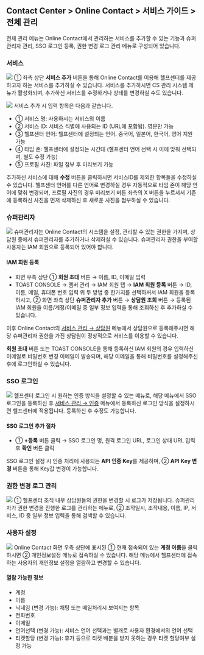## Contact Center > Online Contact > 서비스 가이드 > 전체 관리
전체 관리 메뉴는 Online Contact에서 관리하는 서비스를 추가할 수 있는 기능과 슈퍼관리자 관리, SSO 로그인 등록, 권한 변경 로그 관리 메뉴로 구성되어 있습니다. 

### 서비스

![](http://static.toastoven.net/prod_contact_center/2.1.1-(1).png)
① 좌측 상단 **서비스 추가** 버튼을 통해 Online Contact를 이용해 헬프센터를 제공하고자 하는 서비스를 추가하실 수 있습니다. 서비스를 추가하시면 CS 관리 시스템 메뉴가 활성화되며, 추가하신 서비스를 수정하거나 상태를 변경하실 수도 있습니다.

![](http://static.toastoven.net/prod_contact_center/2.1.1-(2).png)
서비스 추가 시 입력 항목은 다음과 같습니다.
-	① 서비스 명: 사용하시는 서비스의 이름 
-	② 서비스 ID: 서비스 식별에 사용되는 ID (URL에 포함됨). 영문만 가능
-	③ 헬프센터 언어: 헬프센터에 설정되는 언어. 중국어, 일본어, 한국어, 영어 지원 가능
-	④ 타임 존: 헬프센터에 설정되는 시간대 (헬프센터 언어 선택 시 이에 맞춰 선택되며, 별도 수정 가능)
-	⑤ 프로필 사진: 파일 첨부 후 미리보기 가능 

추가하신 서비스에 대해 **수정** 버튼을 클릭하시면 서비스ID를 제외한 항목들을 수정하실 수 있습니다. 헬프센터 언어를 다른 언어로 변경하실 경우 자동적으로 타임 존이 해당 언어에 맞춰 변경되며, 프로필 사진의 경우 미리보기 버튼 좌측의 X 버튼을 누르셔서 기존에 등록하신 사진을 먼저 삭제하신 후 새로운 사진을 첨부하실 수 있습니다.

### 슈퍼관리자

![](http://static.toastoven.net/prod_contact_center/2.1.2-(1).png)
슈퍼관리자는 Online Contact의 시스템을 설정, 관리할 수 있는 권한을 가지며, 상담원 중에서 슈퍼관리자를 추가하거나 삭제하실 수 있습니다. 
슈퍼관리자 권한을 부여할 사용자는 IAM 회원으로 등록되어 있어야 합니다.

#### IAM 회원 등록
-	화면 우측 상단 ① **회원 초대** 버튼 → 이름, ID, 이메일 입력
-	TOAST CONSOLE → 멤버 관리 → IAM 회원 탭 → **IAM 회원 등록** 버튼 → ID, 이름, 메일, 휴대폰 번호 입력
위 두 방법 중 한가지를 선택하셔서 IAM 회원을 등록하시고, ② 화면 좌측 상단 **슈퍼관리자 추가** 버튼 → **상담원 조회** 버튼 → 등록된 IAM 회원을 이름/계정/이메일 중 일부 정보 입력을 통해 조회하신 후 추가하실 수 있습니다. 

이후 Online Contact의 [서비스 관리 → 상담원](https://github.com/TOAST-DOCS/Contact-Center/blob/alpha/ko/online-contact-guide-service-management.md#%EC%83%81%EB%8B%B4%EC%9B%90) 메뉴에서 상담원으로 등록해주시면 해당 슈퍼관리자 권한을 가진 상담원이 정상적으로 서비스를 이용할 수 있습니다.

**회원 초대** 버튼 또는 TOAST CONSOLE을 통해 등록하신 IAM 회원의 경우 입력하신 이메일로 비밀번호 변경 이메일이 발송되며, 해당 이메일을 통해 비밀번호를 설정해주신 후에 로그인하실 수 있습니다.

### SSO 로그인

![](http://static.toastoven.net/prod_contact_center/2.1.3-(1).png)
헬프센터 로그인 시 원하는 인증 방식을 설정할 수 있는 메뉴로, 해당 메뉴에서 SSO 로그인을 등록하신 후 [서비스 관리 → 인증](https://github.com/TOAST-DOCS/Contact-Center/blob/alpha/ko/online-contact-guide-service-management.md#%EC%9D%B8%EC%A6%9D) 메뉴에서 등록하신 로그인 방식을 설정하시면 헬프센터에 적용됩니다. 등록하신 후 수정도 가능합니다.

#### SSO 로그인 추가 절차
-	① **+등록** 버튼 클릭 → SSO 로그인 명, 원격 로그인 URL, 로그인 상태 URL 입력 후 **확인** 버튼 클릭

SSO 로그인 설정 시 인증 처리에 사용되는 **API 인증 Key**를 제공하며, ② **API Key 변경** 버튼을 통해 Key값 변경이 가능합니다.

### 권한 변경 로그 관리

![](http://static.toastoven.net/prod_contact_center/2.1.4-(1).png)
① 헬프센터 조직 내부 상담원들의 권한을 변경할 시 로그가 저장됩니다. 슈퍼관리자가 권한 변경을 진행한 로그를 관리하는 메뉴로, ② 조작일시, 조작내용, 이름, IP, 서비스, ID 중 일부 정보 입력을 통해 검색할 수 있습니다.

### 사용자 설정

![](http://static.toastoven.net/prod_contact_center/2.1.5-(1).png)
Online Contact 화면 우측 상단에 표시된 ① 현재 접속되어 있는 **계정 이름**을 클릭하시면 ② 개인정보설정 메뉴로 접속하실 수 있습니다. 해당 메뉴에서 헬프센터에 접속하는 사용자의 개인정보 설정을 열람하고 변경할 수 있습니다. 

#### 열람 가능한 정보
-	계정 
-	이름
-	닉네임 (변경 가능): 채팅 또는 메일처리시 보여지는 항목
-	전화번호
-	이메일
-	언어선택 (변경 가능): 서비스 언어 선택과는 별개로 사용자 환경에서의 언어 선택
-	티켓할당 (변경 가능): 휴가 등으로 티켓 배분을 받지 못하는 경우 티켓 할당여부 설정 가능
